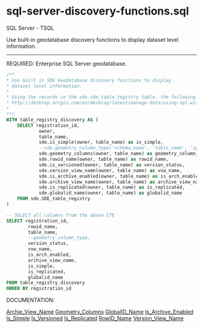 sql-server-discovery-functions.sql
===================
SQL Server - TSQL

Use built-in geodatabase discovery functions to display dataset level information.

----------


REQUIRED:
Enterprise SQL Server geodatabase.

```sql
/**
* Use built in SDE Geodatabase discovery functions to display 
* dataset level information.
*
* Using the records in the sde.sde_table_tegistry table, the following CTE will return information for each table.
* http://desktop.arcgis.com/en/desktop/latest/manage-data/using-sql-with-gdbs/archive-view-name.htm
*
**/
WITH table_registry_discovery AS (
	SELECT registration_id, 
			owner, 
			table_name,
			sde.is_simple(owner, table_name) as is_simple,
			--sde.geometry_column_type('schema_name', 'table_name', 'spatial_column') as geometry_column_type
			sde.geometry_columns(owner, table_name) as geometry_column_type,
			sde.rowid_name(owner, table_name) as rowid_name,
			sde.is_versioned(owner, table_name) as version_status,
			sde.version_view_name(owner, table_name) as vvw_name,
			sde.is_archive_enabled(owner, table_name) as is_arch_enabled,
			sde.archive_view_name(owner, table_name) as archive_view_name,
			sde.is_replicated(owner, table_name) as is_replicated,
			sde.globalid_name(owner, table_name) as globalid_name
	FROM sde.SDE_table_registry
)

-- SELECT all columns from the above CTE
SELECT registration_id, 
		rowid_name, 
		table_name,
		--geometry_column_type,
		version_status,
		vvw_name,
		is_arch_enabled,
		archive_view_name,
		is_simple,
		is_replicated,
		globalid_name
FROM table_registry_discovery
ORDER BY registration_id

```

DOCUMENTATION:

[Archie_View_Name][1]
[Geometry_Columns][2]
[GlobalID_Name][3]
[Is_Archive_Enabled][4]
[Is_Simple][5]
[Is_Versioned][6]
[Is_Replicated][7]
[RowID_Name][8]
[Version_View_Name][9]

[1]:http://desktop.arcgis.com/en/desktop/latest/manage-data/using-sql-with-gdbs/archive-view-name.htm
[2]:http://desktop.arcgis.com/en/desktop/latest/manage-data/using-sql-with-gdbs/geometry-columns.htm
[3]:http://desktop.arcgis.com/en/desktop/latest/manage-data/using-sql-with-gdbs/globalid-name.htm
[4]:http://desktop.arcgis.com/en/desktop/latest/manage-data/using-sql-with-gdbs/is-archive-enabled.htm
[5]:http://desktop.arcgis.com/en/desktop/latest/manage-data/using-sql-with-gdbs/is-simple.htm
[6]:http://desktop.arcgis.com/en/desktop/latest/manage-data/using-sql-with-gdbs/is-versioned.htm
[7]:http://desktop.arcgis.com/en/desktop/latest/manage-data/using-sql-with-gdbs/is-replicated.htm
[8]:http://desktop.arcgis.com/en/desktop/latest/manage-data/using-sql-with-gdbs/rowid-name.htm
[9]:http://desktop.arcgis.com/en/desktop/latest/manage-data/using-sql-with-gdbs/version-view-name.htm


